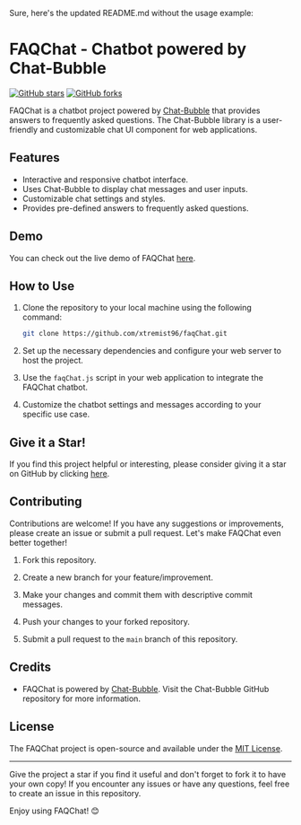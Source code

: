 Sure, here's the updated README.md without the usage example:

# FAQChat - Chatbot powered by Chat-Bubble

[![GitHub stars](https://img.shields.io/github/stars/xtremist96/faqChat.svg?style=social&label=Star&maxAge=2592000)](https://github.com/xtremist96/faqChat/stargazers)
[![GitHub forks](https://img.shields.io/github/forks/xtremist96/faqChat.svg?style=social&label=Fork&maxAge=2592000)](https://github.com/xtremist96/faqChat/fork)

FAQChat is a chatbot project powered by [Chat-Bubble](https://github.com/dmitrizzle/chat-bubble/tree/master) that provides answers to frequently asked questions. The Chat-Bubble library is a user-friendly and customizable chat UI component for web applications.

## Features

- Interactive and responsive chatbot interface.
- Uses Chat-Bubble to display chat messages and user inputs.
- Customizable chat settings and styles.
- Provides pre-defined answers to frequently asked questions.

## Demo

You can check out the live demo of FAQChat [here](https://xtremist96.github.io/faqChat/).

## How to Use

1. Clone the repository to your local machine using the following command:

   ```bash
   git clone https://github.com/xtremist96/faqChat.git
   ```

2. Set up the necessary dependencies and configure your web server to host the project.

3. Use the `faqChat.js` script in your web application to integrate the FAQChat chatbot.

4. Customize the chatbot settings and messages according to your specific use case.

## Give it a Star!

If you find this project helpful or interesting, please consider giving it a star on GitHub by clicking [here](https://github.com/xtremist96/faqChat).

## Contributing

Contributions are welcome! If you have any suggestions or improvements, please create an issue or submit a pull request. Let's make FAQChat even better together!

1. Fork this repository.

2. Create a new branch for your feature/improvement.

3. Make your changes and commit them with descriptive commit messages.

4. Push your changes to your forked repository.

5. Submit a pull request to the `main` branch of this repository.

## Credits

- FAQChat is powered by [Chat-Bubble](https://github.com/dmitrizzle/chat-bubble/tree/master). Visit the Chat-Bubble GitHub repository for more information.

## License

The FAQChat project is open-source and available under the [MIT License](LICENSE).

---

Give the project a star if you find it useful and don't forget to fork it to have your own copy! If you encounter any issues or have any questions, feel free to create an issue in this repository.

Enjoy using FAQChat! 😊
